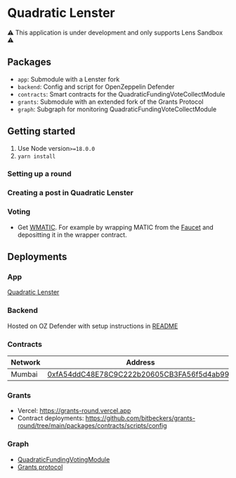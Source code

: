 # Quadratic Lenster

:warning: This application is under development and only supports Lens Sandbox :warning:

## Packages

- `app`: Submodule with a Lenster fork
- `backend`: Config and script for OpenZeppelin Defender
- `contracts`: Smart contracts for the QuadraticFundingVoteCollectModule
- `grants`: Submodule with an extended fork of the Grants Protocol
- `graph`: Subgraph for monitoring QuadraticFundingVoteCollectModule

## Getting started

1. Use Node version`>=18.0.0`
2. `yarn install`

### Setting up a round

### Creating a post in Quadratic Lenster

### Voting

- Get [WMATIC](https://mumbai.polygonscan.com/address/0x9c3C9283D3e44854697Cd22D3Faa240Cfb032889#writeContract). For example by wrapping MATIC from the [Faucet](https://faucet.polygon.technology/) and depositting it in the wrapper contract.

## Deployments

### App

[Quadratic Lenster](https://qf-lenster-web.vercel.app/)

### Backend

Hosted on OZ Defender with setup instructions in [README](./packages//backend//README.md)

### Contracts

| Network | Address                                                                                                                         |
| ------- | ------------------------------------------------------------------------------------------------------------------------------- |
| Mumbai  | [0xfA54ddC48E78C9C222b20605CB3FA56f5d4ab994](https://mumbai.polygonscan.com/address/0xfA54ddC48E78C9C222b20605CB3FA56f5d4ab994) |

### Grants

- Vercel: https://grants-round.vercel.app
- Contract deployments: https://github.com/bitbeckers/grants-round/tree/main/packages/contracts/scripts/config

### Graph

- [QuadraticFundingVotingModule](https://thegraph.com/hosted-service/subgraph/bitbeckers/vote-collect-dev)
- [Grants protocol](https://thegraph.com/hosted-service/subgraph/bitbeckers/vote-collect-dev)
